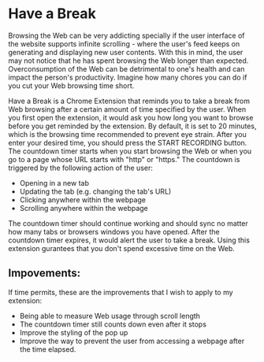 # Have a Break

Browsing the Web can be very addicting specially if the user interface of the website supports infinite scrolling - where the user's feed keeps on generating and displaying new user contents. With this in mind, the user may not notice that he has spent browsing the Web longer than expected. Overconsumption of the Web can be detrimental to one's health and can impact the person's productivity. Imagine how many chores you can do if you cut your Web browsing time short.

Have a Break is a Chrome Extension that reminds you to take a break from Web browsing after a certain amount of time specified by the user. When you first open the extension, it would ask you how long you want to browse before you get reminded by the extension. By default, it is set to 20 minutes, which is the browsing time recommended to prevent eye strain. After you enter your desired time, you should press the START RECORDING button. The countdown timer starts when you start browsing the Web or when you go to a page whose URL starts with "http" or "https." The countdown is triggered by the following action of the user:

* Opening in a new tab
* Updating the tab (e.g. changing the tab's URL)
* Clicking anywhere within the webpage
* Scrolling anywhere within the webpage
  
The countdown timer should continue working and should sync no matter how many tabs or browsers windows you have opened. After the countdown timer expires, it would alert the user to take a break. Using this extension gurantees that you don't spend excessive time on the Web.

## Impovements:
If time permits, these are the improvements that I wish to apply to my extension:
* Being able to measure Web usage through scroll length
* The countdown timer still counts down even after it stops
* Improve the styling of the pop up
* Improve the way to prevent the user from accessing a webpage after the time elapsed.